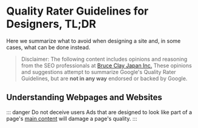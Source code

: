 # Quality Rater Guidelines for Designers, TL;DR

Here we summarize what to avoid when designing a site and, in some cases, what can be done instead.

> Disclaimer: The following content includes opinions and reasoning from the SEO professionals at [Bruce Clay Japan Inc.](https://bruceclay.jpn.com) These opinions and suggestions attempt to summarize Google's Quality Rater Guidelines, but are **not in any way** endorsed or backed by Google.

## Understanding Webpages and Websites

::: danger Do not deceive users
Ads that are designed to look like part of a page's [main content](/qrg/page-quality-rating-guideline/2-understanding-webpages-and-websites.html#identifying-the-main-content-mc) will damage a page's quality.
:::
